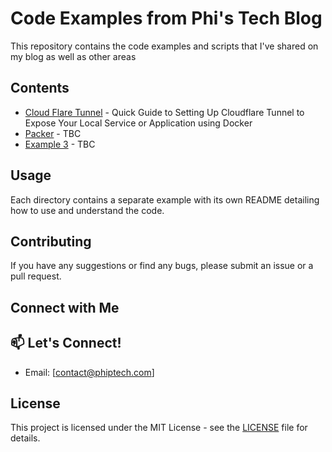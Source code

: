 # Code Examples from Phi's Tech Blog

This repository contains the code examples and scripts that I've shared on my blog as well as other areas

## Contents

- [Cloud Flare Tunnel](./cloudflaretunnel) - Quick Guide to Setting Up Cloudflare Tunnel to Expose Your Local Service or Application using Docker
- [Packer](./example2) - TBC
- [Example 3](./example3) - TBC

## Usage

Each directory contains a separate example with its own README detailing how to use and understand the code.

## Contributing

If you have any suggestions or find any bugs, please submit an issue or a pull request.

## Connect with Me

## 📫 Let's Connect!

- Email: [contact@phiptech.com]

## License

This project is licensed under the MIT License - see the [LICENSE](LICENSE) file for details.
